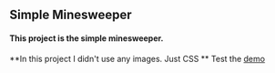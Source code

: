 ## Simple Minesweeper

#### This project is the simple minesweeper.

**In this project I didn't use any images. Just CSS **
Test the [demo](https://www.omidrasouli.com/demo/minesweeper "demo")
